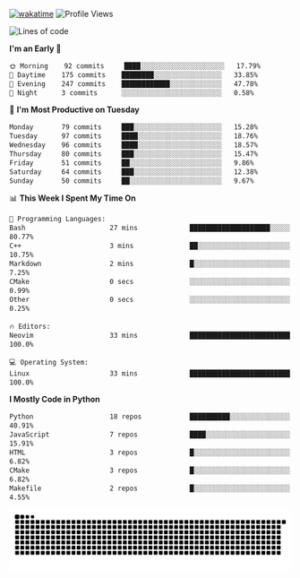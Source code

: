 [![wakatime](https://wakatime.com/badge/user/b920b284-3cde-4cd4-b72e-f7f22d050b16.svg)](https://wakatime.com/@b920b284-3cde-4cd4-b72e-f7f22d050b16)
![Profile Views](http://img.shields.io/badge/Profile%20Views-4586-blue)
<!--START_SECTION:waka-->
![Lines of code](https://img.shields.io/badge/From%20Hello%20World%20I%27ve%20Written--638%20Thousand%20lines%20of%20code-blue)

**I'm an Early 🐤** 

```text
🌞 Morning    92 commits     ████░░░░░░░░░░░░░░░░░░░░░   17.79% 
🌆 Daytime    175 commits    ████████░░░░░░░░░░░░░░░░░   33.85% 
🌃 Evening    247 commits    ████████████░░░░░░░░░░░░░   47.78% 
🌙 Night      3 commits      ░░░░░░░░░░░░░░░░░░░░░░░░░   0.58%

```
📅 **I'm Most Productive on Tuesday** 

```text
Monday       79 commits     ███░░░░░░░░░░░░░░░░░░░░░░   15.28% 
Tuesday      97 commits     ████░░░░░░░░░░░░░░░░░░░░░   18.76% 
Wednesday    96 commits     ████░░░░░░░░░░░░░░░░░░░░░   18.57% 
Thursday     80 commits     ███░░░░░░░░░░░░░░░░░░░░░░   15.47% 
Friday       51 commits     ██░░░░░░░░░░░░░░░░░░░░░░░   9.86% 
Saturday     64 commits     ███░░░░░░░░░░░░░░░░░░░░░░   12.38% 
Sunday       50 commits     ██░░░░░░░░░░░░░░░░░░░░░░░   9.67%

```


📊 **This Week I Spent My Time On** 

```text
💬 Programming Languages: 
Bash                     27 mins             ████████████████████░░░░░   80.77% 
C++                      3 mins              ██░░░░░░░░░░░░░░░░░░░░░░░   10.75% 
Markdown                 2 mins              █░░░░░░░░░░░░░░░░░░░░░░░░   7.25% 
CMake                    0 secs              ░░░░░░░░░░░░░░░░░░░░░░░░░   0.99% 
Other                    0 secs              ░░░░░░░░░░░░░░░░░░░░░░░░░   0.25%

🔥 Editors: 
Neovim                   33 mins             █████████████████████████   100.0%

💻 Operating System: 
Linux                    33 mins             █████████████████████████   100.0%

```

**I Mostly Code in Python** 

```text
Python                   18 repos            ██████████░░░░░░░░░░░░░░░   40.91% 
JavaScript               7 repos             ████░░░░░░░░░░░░░░░░░░░░░   15.91% 
HTML                     3 repos             █░░░░░░░░░░░░░░░░░░░░░░░░   6.82% 
CMake                    3 repos             █░░░░░░░░░░░░░░░░░░░░░░░░   6.82% 
Makefile                 2 repos             █░░░░░░░░░░░░░░░░░░░░░░░░   4.55%

```



<!--END_SECTION:waka-->
![Snake animation](https://raw.githubusercontent.com/timmypidashev/timmypidashev/main/commits.svg)
